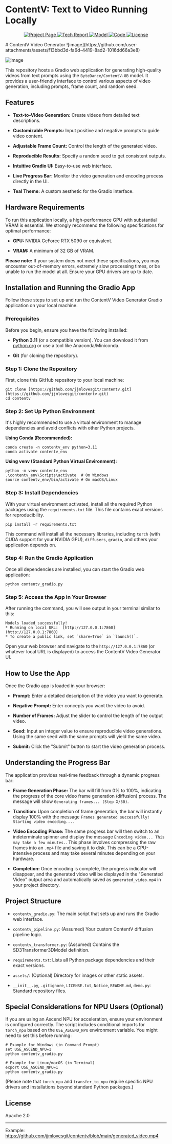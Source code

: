 # ContentV: Text to Video Running Locally

<div align="center">
<p align="center">
  <a href="https://contentv.github.io">
    <img
      src="https://img.shields.io/badge/Gallery-Project Page-0A66C2?logo=googlechrome&logoColor=blue"
      alt="Project Page"
    />
  </a>
  <a href='https://arxiv.org/abs/2506.05343'>
    <img
      src="https://img.shields.io/badge/Tech Report-ArXiv-red?logo=arxiv&logoColor=red"
      alt="Tech Report"
    />
  </a>
  <a href="https://huggingface.co/ByteDance/ContentV-8B">
    <img 
        src="https://img.shields.io/badge/HuggingFace-Model-yellow?logo=huggingface&logoColor=yellow" 
        alt="Model"
    />
  </a>
  <a href="https://github.com/bytedance/ContentV">
    <img 
        src="https://img.shields.io/badge/Code-GitHub-orange?logo=github&logoColor=white" 
        alt="Code"
    />
  </a>
  <a href="https://www.apache.org/licenses/LICENSE-2.0">
    <img
      src="https://img.shields.io/badge/License-Apache 2.0-5865F2?logo=apache&logoColor=purple"
      alt="License"
    />
  </a>
</p>
</div>
# ContentV Video Generator
![image](https://github.com/user-attachments/assets/f13bbd3d-fa6d-4419-8ad2-1016dd66a3e8)

![image](https://github.com/user-attachments/assets/9f042240-ea23-49bd-b112-baa01dbdff00)


This repository hosts a Gradio web application for generating high-quality videos from text prompts using the `ByteDance/ContentV-8B` model. It provides a user-friendly interface to control various aspects of video generation, including prompts, frame count, and random seed.

## Features

* **Text-to-Video Generation:** Create videos from detailed text descriptions.

* **Customizable Prompts:** Input positive and negative prompts to guide video content.

* **Adjustable Frame Count:** Control the length of the generated video.

* **Reproducible Results:** Specify a random seed to get consistent outputs.

* **Intuitive Gradio UI:** Easy-to-use web interface.

* **Live Progress Bar:** Monitor the video generation and encoding process directly in the UI.

* **Teal Theme:** A custom aesthetic for the Gradio interface.

## Hardware Requirements

To run this application locally, a high-performance GPU with substantial VRAM is essential. We strongly recommend the following specifications for optimal performance:

* **GPU:** NVIDIA GeForce RTX 5090 or equivalent.

* **VRAM:** A minimum of 32 GB of VRAM.

**Please note:** If your system does not meet these specifications, you may encounter out-of-memory errors, extremely slow processing times, or be unable to run the model at all. Ensure your GPU drivers are up to date.

## Installation and Running the Gradio App

Follow these steps to set up and run the ContentV Video Generator Gradio application on your local machine.

### Prerequisites

Before you begin, ensure you have the following installed:

* **Python 3.11** (or a compatible version). You can download it from [python.org](https://www.python.org/) or use a tool like Anaconda/Miniconda.

* **Git** (for cloning the repository).

### Step 1: Clone the Repository

First, clone this GitHub repository to your local machine:

```
git clone [https://github.com/jjmlovesgit/contentv.git](https://github.com/jjmlovesgit/contentv.git)
cd contentv

```

### Step 2: Set Up Python Environment

It's highly recommended to use a virtual environment to manage dependencies and avoid conflicts with other Python projects.

**Using Conda (Recommended):**

```
conda create -n contentv_env python=3.11
conda activate contentv_env

```

**Using venv (Standard Python Virtual Environment):**

```
python -m venv contentv_env
.\contentv_env\Scripts\activate  # On Windows
source contentv_env/bin/activate # On macOS/Linux

```

### Step 3: Install Dependencies

With your virtual environment activated, install all the required Python packages using the `requirements.txt` file. This file contains exact versions for reproducibility.

```
pip install -r requirements.txt

```

This command will install all the necessary libraries, including `torch` (with CUDA support for your NVIDIA GPU), `diffusers`, `gradio`, and others your application depends on.

### Step 4: Run the Gradio Application

Once all dependencies are installed, you can start the Gradio web application:

```
python contentv_gradio.py

```

### Step 5: Access the App in Your Browser

After running the command, you will see output in your terminal similar to this:

```
Models loaded successfully!
* Running on local URL:  [http://127.0.0.1:7860](http://127.0.0.1:7860)
* To create a public link, set `share=True` in `launch()`.

```

Open your web browser and navigate to the `http://127.0.0.1:7860` (or whatever local URL is displayed) to access the ContentV Video Generator UI.

## How to Use the App

Once the Gradio app is loaded in your browser:

* **Prompt:** Enter a detailed description of the video you want to generate.

* **Negative Prompt:** Enter concepts you want the video to avoid.

* **Number of Frames:** Adjust the slider to control the length of the output video.

* **Seed:** Input an integer value to ensure reproducible video generations. Using the same seed with the same prompts will yield the same video.

* **Submit:** Click the "Submit" button to start the video generation process.

## Understanding the Progress Bar

The application provides real-time feedback through a dynamic progress bar:

* **Frame Generation Phase:** The bar will fill from 0% to 100%, indicating the progress of the core video frame generation (diffusion) process. The message will show `Generating frames... (Step X/50)`.

* **Transition:** Upon completion of frame generation, the bar will instantly display 100% with the message `Frames generated successfully! Starting video encoding....`

* **Video Encoding Phase:** The same progress bar will then switch to an indeterminate spinner and display the message `Encoding video... This may take a few minutes.`. This phase involves compressing the raw frames into an `.mp4` file and saving it to disk. This can be a CPU-intensive process and may take several minutes depending on your hardware.

* **Completion:** Once encoding is complete, the progress indicator will disappear, and the generated video will be displayed in the "Generated Video" output area and automatically saved as `generated_video.mp4` in your project directory.

## Project Structure

* `contentv_gradio.py`: The main script that sets up and runs the Gradio web interface.

* `contentv_pipeline.py`: (Assumed) Your custom ContentV diffusion pipeline logic.

* `contentv_transformer.py`: (Assumed) Contains the SD3Transformer3DModel definition.

* `requirements.txt`: Lists all Python package dependencies and their exact versions.

* `assets/`: (Optional) Directory for images or other static assets.

* `__init__.py`, `.gitignore`, `LICENSE.txt`, `Notice`, `README.md`, `demo.py`: Standard repository files.

## Special Considerations for NPU Users (Optional)

If you are using an Ascend NPU for acceleration, ensure your environment is configured correctly. The script includes conditional imports for `torch_npu` based on the `USE_ASCEND_NPU` environment variable. You might need to set this before running:

```
# Example for Windows (in Command Prompt)
set USE_ASCEND_NPU=1
python contentv_gradio.py

# Example for Linux/macOS (in Terminal)
export USE_ASCEND_NPU=1
python contentv_gradio.py

```

(Please note that `torch_npu` and `transfer_to_npu` require specific NPU drivers and installations beyond standard Python packages.)

## License
Apache 2.0
___________________________________________________________________________________________
Example: https://github.com/jjmlovesgit/contentv/blob/main/generated_video.mp4
